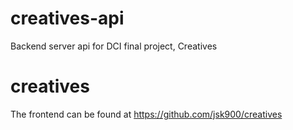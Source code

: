 # creatives-api
Backend server api for DCI final project, Creatives

# creatives
The frontend can be found at https://github.com/jsk900/creatives
